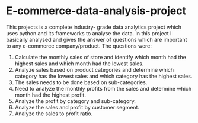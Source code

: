 # E-commerce-data-analysis-project

This projects is a complete industry- grade data analytics project which uses python and its frameworks to analyse the data.
In this project I basically analysed and gives the answer of questions which are important to any e-commerce company/product.
The questions were:
1. Calculate the monthly sales of store and identify which month had the highest sales and which month had the lowest sales.
2. Analyze sales based on product categories and determine which category has the lowest sales and which category has the highest sales.
3. The sales needs to be done based on sub-categories.
4. Need to analyze the monthly profits from the sales and determine which month had the highest profit.
5. Analyze the profit by category and sub-category.
6. Analyze the sales and profit by customer segment.
7. Analyze the sales to profit ratio.

